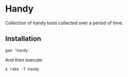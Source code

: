 # Handy

Collection of handy tools collected over a period of time.

## Installation

    gem 'handy'

And then execute:

    $ rake -T handy
